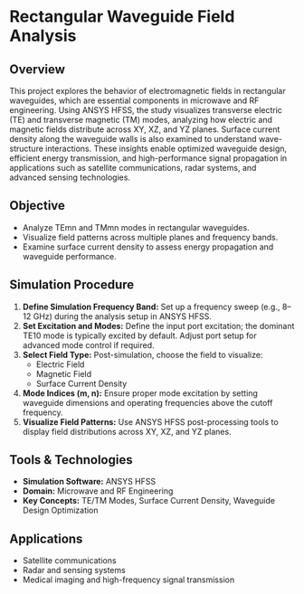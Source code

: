 # Rectangular Waveguide Field Analysis

## Overview
This project explores the behavior of electromagnetic fields in rectangular waveguides, which are essential components in microwave and RF engineering. Using ANSYS HFSS, the study visualizes transverse electric (TE) and transverse magnetic (TM) modes, analyzing how electric and magnetic fields distribute across XY, XZ, and YZ planes. Surface current density along the waveguide walls is also examined to understand wave-structure interactions. These insights enable optimized waveguide design, efficient energy transmission, and high-performance signal propagation in applications such as satellite communications, radar systems, and advanced sensing technologies.

## Objective
- Analyze TEmn and TMmn modes in rectangular waveguides.
- Visualize field patterns across multiple planes and frequency bands.
- Examine surface current density to assess energy propagation and waveguide performance.

## Simulation Procedure
1. **Define Simulation Frequency Band:** Set up a frequency sweep (e.g., 8–12 GHz) during the analysis setup in ANSYS HFSS.
2. **Set Excitation and Modes:** Define the input port excitation; the dominant TE10 mode is typically excited by default. Adjust port setup for advanced mode control if required.
3. **Select Field Type:** Post-simulation, choose the field to visualize:
   - Electric Field  
   - Magnetic Field  
   - Surface Current Density
4. **Mode Indices (m, n):** Ensure proper mode excitation by setting waveguide dimensions and operating frequencies above the cutoff frequency.
5. **Visualize Field Patterns:** Use ANSYS HFSS post-processing tools to display field distributions across XY, XZ, and YZ planes.

## Tools & Technologies
- **Simulation Software:** ANSYS HFSS  
- **Domain:** Microwave and RF Engineering  
- **Key Concepts:** TE/TM Modes, Surface Current Density, Waveguide Design Optimization

## Applications
- Satellite communications  
- Radar and sensing systems  
- Medical imaging and high-frequency signal transmission
